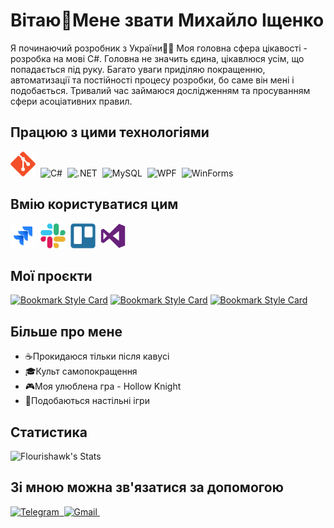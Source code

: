 # Вітаю👋Мене звати Михайло Іщенко

Я починаючий розробник з України💛💙 Моя головна сфера цікавості - розробка на мові C#. Головна не значить єдина, цікавлюся усім, що 
попадається під руку. Багато уваги приділяю покращенню, автоматизації та постійності процесу розробки, бо саме він мені і подобається.
Тривалий час займаюся дослідженням та просуванням сфери асоціативних правил.

## Працюю з цими технологіями
<div>
  <img src="https://github.com/devicons/devicon/blob/master/icons/git/git-original.svg" title="Git" alt="Git" width="40" height="40"/>&nbsp;
  <img src="https://user-images.githubusercontent.com/25181517/121405384-444d7300-c95d-11eb-959f-913020d3bf90.png" title="C#" alt="C#" width="40" height="40"/>&nbsp;
  <img src="https://user-images.githubusercontent.com/25181517/121405754-b4f48f80-c95d-11eb-8893-fc325bde617f.png" title=".NET" alt=".NET" width="40" height="40"/>&nbsp;
  <img src="https://user-images.githubusercontent.com/25181517/183896128-ec99105a-ec1a-4d85-b08b-1aa1620b2046.png" title="MySQL" alt="MySQL" width="40" height="40"/>&nbsp;
  <img src="https://i.ibb.co/98q9JyN/WPF.png" title="WPF" alt="WPF" width="40" height="40"/>&nbsp;
  <img src="https://i.ibb.co/7gpTJfp/Windows-Forms-v1-0.png" title="WinForms" alt="WinForms" width="40" height="40"/>&nbsp;
</div>

## Вмію користуватися цим
<div>
<img src="https://github.com/devicons/devicon/blob/master/icons/jira/jira-original.svg" title="Jira" alt="Jira" width="40" height="40"/>&nbsp;
<img src="https://github.com/devicons/devicon/blob/master/icons/slack/slack-original.svg" title="Slack" alt="Slack" width="40" height="40"/>&nbsp;
<img src="https://github.com/devicons/devicon/blob/master/icons/trello/trello-plain.svg" title="Trello" alt="Trello" width="40" height="40"/>&nbsp;
<img src="https://github.com/devicons/devicon/blob/master/icons/visualstudio/visualstudio-plain.svg" title="VisualStudio" alt="VisualStudio" width="40" height="40"/>&nbsp;
</div>

## Мої проєкти
[![Bookmark Style Card](https://svg.bookmark.style/api?url=https://github.com/Flourishawk/git-test&mode=dark&style=horizontal)](https://github.com/Flourishawk/git-test)
[![Bookmark Style Card](https://svg.bookmark.style/api?url=https://github.com/Flourishawk/git-test&mode=light&style=horizontal)](https://github.com/Flourishawk/git-test)
[![Bookmark Style Card](https://svg.bookmark.style/api?url=https://github.com/Flourishawk/git-test&mode=dark&style=horizontal)](https://github.com/Flourishawk/git-test)

## Більше про мене
- ☕Прокидаюся тільки після кавусі
- 🎓Культ самопокращення
- 🎮Моя улюблена гра - Hollow Knight
- 🎲Подобаються настільні ігри

## Статистика

![Flourishawk's Stats](https://github-readme-stats.vercel.app/api?username=Flourishawk&theme=blueberry&show_icons=true&hide_border=true&count_private=true)

## Зі мною можна зв'язатися за допомогою
<div id="badges">
    <a href="https://t.me/Flourishawk" target="_blank">
      <img src="https://upload.wikimedia.org/wikipedia/commons/8/82/Telegram_logo.svg" title="Telegram" alt="Telegram" width="40" height="40"/>&nbsp;
    </a>
    <a href="mailto:mykhailo.ishchenko.work@gmail.com" target="_blank">
      <img src="https://upload.wikimedia.org/wikipedia/commons/8/8c/Gmail_Icon_%282013-2020%29.svg" title="Gmail" alt="Gmail" width="40" height="40"/>&nbsp;
    </a>
</div>
